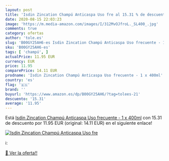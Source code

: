 ```yaml
---
layout: post
title: 'Isdin Zincation Champú Anticaspa Uso fre al 15.31 % de descuento'
date: 2020-08-15 22:03:23
image: 'https://m.media-amazon.com/images/I/312MvOJfroL._SL400_.jpg'
comments: true
category: ofertas
author: 'tole.es'
slug: 'B00GY25AH6-es Isdin Zincation Champú Anticaspa Uso frecuente - 1 x 400ml'
sku: 'B00GY25AH6-es'
tags: [ 'champú', ]
actualPrice: 11.95 EUR
currency: EUR
price: 11.95
comparePrice: 14.11 EUR
prodname: 'Isdin Zincation Champú Anticaspa Uso frecuente - 1 x 400ml'
country: 'es'
flag: '🇪🇸'
brand: ''
buyurl: 'https://www.amazon.es/dp/B00GY25AH6/?tag=tolees-21'
descuento: '15.31'
average: '11.95'
---
```


Está [Isdin Zincation Champú Anticaspa Uso frecuente - 1 x 400ml](https://www.amazon.es/dp/B00GY25AH6/?tag=tolees-21) con 15.31 de descuento por 11.95 EUR (original: 14.11 EUR) en el siguiente enlace!

[![Isdin Zincation Champú Anticaspa Uso fre](https://m.media-amazon.com/images/I/312MvOJfroL._SL400_.jpg)](https://www.amazon.es/dp/B00GY25AH6/?tag=tolees-21)

ℹ️:


[🛒 Ver la oferta!!](https://www.amazon.es/dp/B00GY25AH6/?tag=tolees-21)
